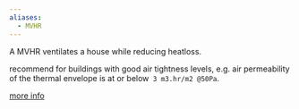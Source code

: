 ```yaml
---
aliases:
  - MVHR
---
```

A MVHR ventilates a house while reducing heatloss.

recommend for buildings with good air tightness levels, e.g. air permeability of the thermal envelope is at or below` 3 m3.hr/m2 @50Pa`.

[more info](https://www.greenbuildingstore.co.uk/information-hub/mvhr-frequently-asked-questions/)